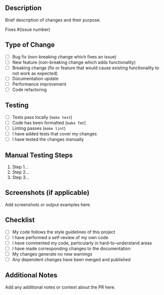 ## Description

Brief description of changes and their purpose.

Fixes #(issue number)

## Type of Change

- [ ] Bug fix (non-breaking change which fixes an issue)
- [ ] New feature (non-breaking change which adds functionality)
- [ ] Breaking change (fix or feature that would cause existing functionality to not work as expected)
- [ ] Documentation update
- [ ] Performance improvement
- [ ] Code refactoring

## Testing

- [ ] Tests pass locally (`make test`)
- [ ] Code has been formatted (`make fmt`)
- [ ] Linting passes (`make lint`)
- [ ] I have added tests that cover my changes
- [ ] I have tested the changes manually

## Manual Testing Steps

1. Step 1...
2. Step 2...
3. Step 3...

## Screenshots (if applicable)

Add screenshots or output examples here.

## Checklist

- [ ] My code follows the style guidelines of this project
- [ ] I have performed a self-review of my own code
- [ ] I have commented my code, particularly in hard-to-understand areas
- [ ] I have made corresponding changes to the documentation
- [ ] My changes generate no new warnings
- [ ] Any dependent changes have been merged and published

## Additional Notes

Add any additional notes or context about the PR here.